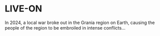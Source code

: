# LIVE-ON
In 2024, a local war broke out in the Grania region on Earth, causing the people of the region to be embroiled in intense conflicts...
